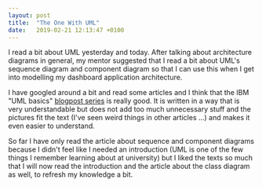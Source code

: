 ```yaml
---
layout: post
title:  "The One With UML"
date:   2019-02-21 12:13:47 +0100
---
```


I read a bit about UML yesterday and today. After talking about architecture diagrams in general, my mentor suggested that I read a bit about UML's sequence diagram and component diagram so that I can use this when I get into modelling my dashboard application architecture.

I have googled around a bit and read some articles and I think that the IBM "UML basics" [blogpost series](https://www.ibm.com/developerworks/rational/library/769.html?ca=drs-) is really good. It is written in a way that is very understandable but does not add too much unnecessary stuff and the pictures fit the text (I've seen weird things in other articles ...) and makes it even easier to understand.

So far I have only read the article about sequence and component diagrams because I didn't feel like I needed an introduction (UML is one of the few things I remember learning about at university) but I liked the texts so much that I will now read the introduction and the article about the class diagram as well, to refresh my knowledge a bit.
